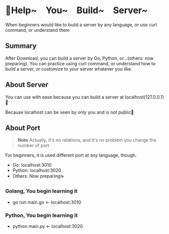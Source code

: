 # 🥳Help~　You~　Build~　Server~
When beginners would like to build a server by any language, or use curl command, or understand them

## Summary
After Download, you can build a server by Go, Python, or...(others: now preparing).
You can practice using curl command, or understand how to build a server, 
or customize to your server whatever you ilke.

## About Server
You can use with ease because you can build a server at localhost(127.0.0.1)🫶

Because localhost can be seen by only you and is not public🤠

## About Port
> __Note__  Actually, it's no relations, and it's no problem you change the number of port.

For beginners, it is used different port at any language, though.

- Go: localhost:3010
- Python: localhost:3020
- Others: Now preparing☕️

### Golang, You begin learning it
- go run main.go <- localhost:3010

### Python, You begin learning it
- python main.py <- localhost:3020
